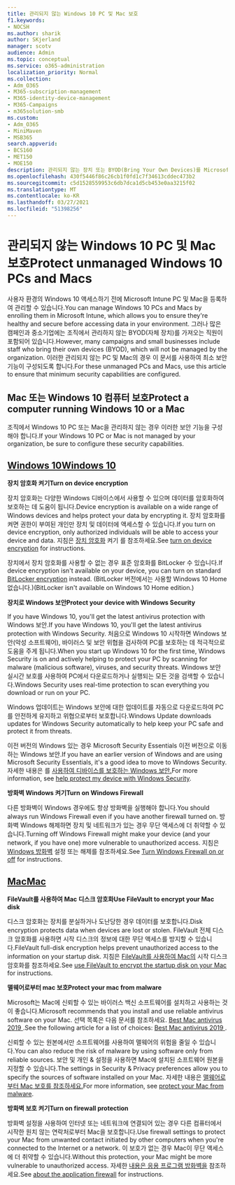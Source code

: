```yaml
---
title: 관리되지 않는 Windows 10 PC 및 Mac 보호
f1.keywords:
- NOCSH
ms.author: sharik
author: SKjerland
manager: scotv
audience: Admin
ms.topic: conceptual
ms.service: o365-administration
localization_priority: Normal
ms.collection:
- Adm_O365
- M365-subscription-management
- M365-identity-device-management
- M365-Campaigns
- m365solution-smb
ms.custom:
- Adm_O365
- MiniMaven
- MSB365
search.appverid:
- BCS160
- MET150
- MOE150
description: 관리되지 않는 장치 또는 BYOD(Bring Your Own Devices)를 Microsoft 365.
ms.openlocfilehash: 430f5446f86c26cb1f0fd1c7f34613cddec473b2
ms.sourcegitcommit: c5d1528559953c6db7dca1d5cb453e0aa3215f02
ms.translationtype: MT
ms.contentlocale: ko-KR
ms.lasthandoff: 03/27/2021
ms.locfileid: "51398256"
---
```

# <a name="protect-unmanaged-windows-10-pcs-and-macs"></a><span data-ttu-id="04d24-103">관리되지 않는 Windows 10 PC 및 Mac 보호</span><span class="sxs-lookup"><span data-stu-id="04d24-103">Protect unmanaged Windows 10 PCs and Macs</span></span>

<span data-ttu-id="04d24-104">사용자 환경의 Windows 10 액세스하기 전에 Microsoft Intune PC 및 Mac을 등록하여 관리할 수 있습니다.</span><span class="sxs-lookup"><span data-stu-id="04d24-104">You can manage Windows 10 PCs and Macs by enrolling them in Microsoft Intune, which allows you to ensure they're healthy and secure before accessing data in your environment.</span></span> <span data-ttu-id="04d24-105">그러나 많은 캠페인과 중소기업에는 조직에서 관리하지 않는 BYOD(자체 장치)를 가져오는 직원이 포함되어 있습니다.</span><span class="sxs-lookup"><span data-stu-id="04d24-105">However, many campaigns and small businesses include staff who bring their own devices (BYOD), which will not be managed by the organization.</span></span> <span data-ttu-id="04d24-106">이러한 관리되지 않는 PC 및 Mac의 경우 이 문서를 사용하여 최소 보안 기능이 구성되도록 합니다.</span><span class="sxs-lookup"><span data-stu-id="04d24-106">For these unmanaged PCs and Macs, use this article to ensure that minimum security capabilities are configured.</span></span>

<!--A Windows 10 PC is considered managed after you have completed the following two steps:

1. You (or the admin) set up device and data protection policies in the [setup  wizard](../business/set-up.md).

2. You have [connected your computer to Azure Active Directory](../business/set-up-windows-devices.md) and use your Microsoft 365 username and password to sign in.
3. --> 

## <a name="protect-a-computer-running-windows-10-or-a-mac"></a><span data-ttu-id="04d24-107">Mac 또는 Windows 10 컴퓨터 보호</span><span class="sxs-lookup"><span data-stu-id="04d24-107">Protect a computer running Windows 10 or a Mac</span></span>

<!--If you have a PC that is running Windows 10 that is not connected to Microsoft 365, or a Mac, the Microsoft 365 protections do not apply to it, but here are some things you can do to keep your data secure on these devices as well:
-->
<span data-ttu-id="04d24-108">조직에서 Windows 10 PC 또는 Mac을 관리하지 않는 경우 이러한 보안 기능을 구성해야 합니다.</span><span class="sxs-lookup"><span data-stu-id="04d24-108">If your Windows 10 PC or Mac is not managed by your organization, be sure to configure these security capabilities.</span></span>

## <a name="windows-10"></a>[<span data-ttu-id="04d24-109">Windows 10</span><span class="sxs-lookup"><span data-stu-id="04d24-109">Windows 10</span></span>](#tab/Windows10)

<span data-ttu-id="04d24-110">**장치 암호화 켜기**</span><span class="sxs-lookup"><span data-stu-id="04d24-110">**Turn on device encryption**</span></span><p>

<span data-ttu-id="04d24-111">장치 암호화는 다양한 Windows 디바이스에서 사용할 수 있으며 데이터를 암호화하여 보호하는 데 도움이 됩니다.</span><span class="sxs-lookup"><span data-stu-id="04d24-111">Device encryption is available on a wide range of Windows devices and helps protect your data by encrypting it.</span></span> <span data-ttu-id="04d24-112">장치 암호화를 켜면 권한이 부여된 개인만 장치 및 데이터에 액세스할 수 있습니다.</span><span class="sxs-lookup"><span data-stu-id="04d24-112">If you turn on device encryption, only authorized individuals will be able to access your device and data.</span></span> <span data-ttu-id="04d24-113">지침은 [장치 암호화](https://support.microsoft.com/help/4028713/windows-10-turn-on-device-encryption) 켜기 를 참조하세요.</span><span class="sxs-lookup"><span data-stu-id="04d24-113">See [turn on device encryption](https://support.microsoft.com/help/4028713/windows-10-turn-on-device-encryption) for instructions.</span></span>

 <span data-ttu-id="04d24-114">장치에서 장치 암호화를 사용할 수 없는 경우 표준 [](https://support.microsoft.com/help/4028713/windows-10-turn-on-device-encryption) 암호화를 BitLocker 수 있습니다.</span><span class="sxs-lookup"><span data-stu-id="04d24-114">If device encryption isn't available on your device, you can turn on standard [BitLocker encryption](https://support.microsoft.com/help/4028713/windows-10-turn-on-device-encryption) instead.</span></span> <span data-ttu-id="04d24-115">(BitLocker 버전에서는 사용할 Windows 10 Home 없습니다.)</span><span class="sxs-lookup"><span data-stu-id="04d24-115">(BitLocker isn't available on Windows 10 Home edition.)</span></span> 

<span data-ttu-id="04d24-116">**장치로 Windows 보안**</span><span class="sxs-lookup"><span data-stu-id="04d24-116">**Protect your device with Windows Security**</span></span><p>
<span data-ttu-id="04d24-117">If you have Windows 10, you'll get the latest antivirus protection with Windows 보안.</span><span class="sxs-lookup"><span data-stu-id="04d24-117">If you have Windows 10, you'll get the latest antivirus protection with Windows Security.</span></span> <span data-ttu-id="04d24-118">처음으로 Windows 10 시작하면 Windows 보안(악성 소프트웨어), 바이러스 및 보안 위협을 검사하여 PC를 보호하는 데 적극적으로 도움을 주게 됩니다.</span><span class="sxs-lookup"><span data-stu-id="04d24-118">When you start up Windows 10 for the first time, Windows Security is on and actively helping to protect your PC by scanning for malware (malicious software), viruses, and security threats.</span></span> <span data-ttu-id="04d24-119">Windows 보안 실시간 보호를 사용하여 PC에서 다운로드하거나 실행되는 모든 것을 검색할 수 있습니다.</span><span class="sxs-lookup"><span data-stu-id="04d24-119">Windows Security uses real-time protection to scan everything you download or run on your PC.</span></span>

<span data-ttu-id="04d24-120">Windows 업데이트는 Windows 보안에 대한 업데이트를 자동으로 다운로드하여 PC를 안전하게 유지하고 위협으로부터 보호합니다.</span><span class="sxs-lookup"><span data-stu-id="04d24-120">Windows Update downloads updates for Windows Security automatically to help keep your PC safe and protect it from threats.</span></span>

<span data-ttu-id="04d24-121">이전 버전의 Windows 있는 경우 Microsoft Security Essentials 이전 버전으로 이동하는 Windows 보안.</span><span class="sxs-lookup"><span data-stu-id="04d24-121">If you have an earlier version of Windows and are using Microsoft Security Essentials, it's a good idea to move to Windows Security.</span></span> <span data-ttu-id="04d24-122">자세한 내용은 를 [사용하여 디바이스를 보호하는 Windows 보안.](https://support.microsoft.com/help/17464/windows-10-help-protect-my-device-with-windows-security)</span><span class="sxs-lookup"><span data-stu-id="04d24-122">For more information, see [help protect my device with Windows Security](https://support.microsoft.com/help/17464/windows-10-help-protect-my-device-with-windows-security).</span></span>

<span data-ttu-id="04d24-123">**방화벽 Windows 켜기**</span><span class="sxs-lookup"><span data-stu-id="04d24-123">**Turn on Windows Firewall**</span></span><p>
<span data-ttu-id="04d24-124">다른 방화벽이 Windows 경우에도 항상 방화벽을 실행해야 합니다.</span><span class="sxs-lookup"><span data-stu-id="04d24-124">You should always run Windows Firewall even if you have another firewall turned on.</span></span> <span data-ttu-id="04d24-125">방화벽 Windows 해제하면 장치 및 네트워크가 있는 경우 무단 액세스에 더 취약할 수 있습니다.</span><span class="sxs-lookup"><span data-stu-id="04d24-125">Turning off Windows Firewall might make your device (and your network, if you have one) more vulnerable to unauthorized access.</span></span> <span data-ttu-id="04d24-126">지침은 [Windows 방화벽](https://support.microsoft.com/help/4028544/windows-10-turn-windows-defender-firewall-on-or-off) 설정 또는 해제를 참조하세요.</span><span class="sxs-lookup"><span data-stu-id="04d24-126">See [Turn Windows Firewall on or off](https://support.microsoft.com/help/4028544/windows-10-turn-windows-defender-firewall-on-or-off) for instructions.</span></span>

## <a name="mac"></a>[<span data-ttu-id="04d24-127">Mac</span><span class="sxs-lookup"><span data-stu-id="04d24-127">Mac</span></span>](#tab/Mac)

<span data-ttu-id="04d24-128">**FileVault를 사용하여 Mac 디스크 암호화**</span><span class="sxs-lookup"><span data-stu-id="04d24-128">**Use FileVault to encrypt your Mac disk**</span></span><p>
<span data-ttu-id="04d24-129">디스크 암호화는 장치를 분실하거나 도난당한 경우 데이터를 보호합니다.</span><span class="sxs-lookup"><span data-stu-id="04d24-129">Disk encryption protects data when devices are lost or stolen.</span></span> <span data-ttu-id="04d24-130">FileVault 전체 디스크 암호화를 사용하면 시작 디스크의 정보에 대한 무단 액세스를 방지할 수 있습니다.</span><span class="sxs-lookup"><span data-stu-id="04d24-130">FileVault full-disk encryption helps prevent unauthorized access to the information on your startup disk.</span></span> <span data-ttu-id="04d24-131">지침은 [FileVault를 사용하여 Mac의](https://support.apple.com/HT204837) 시작 디스크 암호화를 참조하세요.</span><span class="sxs-lookup"><span data-stu-id="04d24-131">See [use FileVault to encrypt the startup disk on your Mac](https://support.apple.com/HT204837) for instructions.</span></span>

<span data-ttu-id="04d24-132">**맬웨어로부터 mac 보호**</span><span class="sxs-lookup"><span data-stu-id="04d24-132">**Protect your mac from malware**</span></span><p>
<span data-ttu-id="04d24-133">Microsoft는 Mac에 신뢰할 수 있는 바이러스 백신 소프트웨어를 설치하고 사용하는 것이 좋습니다.</span><span class="sxs-lookup"><span data-stu-id="04d24-133">Microsoft recommends that you install and use reliable antivirus software on your Mac.</span></span> <span data-ttu-id="04d24-134">선택 목록은 다음 문서를 참조하세요. [Best Mac antivirus 2019 ](https://www.macworld.co.uk/feature/mac-software/mac-antivirus-3672182/).</span><span class="sxs-lookup"><span data-stu-id="04d24-134">See the following article for a list of choices: [Best Mac antivirus 2019 ](https://www.macworld.co.uk/feature/mac-software/mac-antivirus-3672182/).</span></span>

<span data-ttu-id="04d24-135">신뢰할 수 있는 원본에서만 소프트웨어를 사용하여 맬웨어의 위험을 줄일 수 있습니다.</span><span class="sxs-lookup"><span data-stu-id="04d24-135">You can also reduce the risk of malware by using software only from reliable sources.</span></span> <span data-ttu-id="04d24-136">보안 및 개인 & 설정을 사용하면 Mac에 설치된 소프트웨어 원본을 지정할 수 있습니다.</span><span class="sxs-lookup"><span data-stu-id="04d24-136">The settings in Security & Privacy preferences allow you to specify the sources of software installed on your Mac.</span></span> <span data-ttu-id="04d24-137">자세한 내용은 [맬웨어로부터 Mac 보호를 참조하세요.](https://support.apple.com/kb/PH25087)</span><span class="sxs-lookup"><span data-stu-id="04d24-137">For more information, see [protect your Mac from malware](https://support.apple.com/kb/PH25087).</span></span>

<span data-ttu-id="04d24-138">**방화벽 보호 켜기**</span><span class="sxs-lookup"><span data-stu-id="04d24-138">**Turn on firewall protection**</span></span><p>
<span data-ttu-id="04d24-139">방화벽 설정을 사용하여 인터넷 또는 네트워크에 연결되어 있는 경우 다른 컴퓨터에서 시작한 원치 않는 연락처로부터 Mac을 보호합니다.</span><span class="sxs-lookup"><span data-stu-id="04d24-139">Use firewall settings to protect your Mac from unwanted contact initiated by other computers when you're connected to the Internet or a network.</span></span> <span data-ttu-id="04d24-140">이 보호가 없는 경우 Mac이 무단 액세스에 더 취약할 수 있습니다.</span><span class="sxs-lookup"><span data-stu-id="04d24-140">Without this protection, your Mac might be more vulnerable to unauthorized access.</span></span> <span data-ttu-id="04d24-141">자세한 [내용은 응용 프로그램 방화벽을](https://support.apple.com/HT201642) 참조하세요.</span><span class="sxs-lookup"><span data-stu-id="04d24-141">See [about the application firewall](https://support.apple.com/HT201642) for instructions.</span></span>
